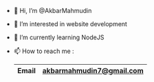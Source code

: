 - 👋 Hi, I’m @AkbarMahmudin
- 👀 I’m interested in website development
- 🌱 I’m currently learning NodeJS
- 📫 How to reach me :

  | Email  | akbarmahmudin7@gmail.com |
  | ------------- | ------------- |

<!---
AkbarMahmudin/AkbarMahmudin is a ✨ special ✨ repository because its `README.md` (this file) appears on your GitHub profile.
You can click the Preview link to take a look at your changes.
--->

